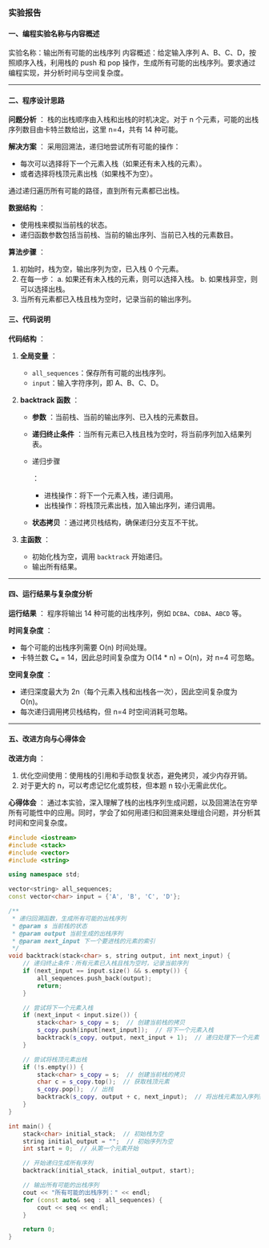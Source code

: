 ### 实验报告

#### 一、编程实验名称与内容概述

实验名称：输出所有可能的出栈序列
内容概述：给定输入序列 A、B、C、D，按照顺序入栈，利用栈的 push 和 pop 操作，生成所有可能的出栈序列。要求通过编程实现，并分析时间与空间复杂度。

------

#### 二、程序设计思路

**问题分析** ：
栈的出栈顺序由入栈和出栈的时机决定。对于 n 个元素，可能的出栈序列数目由卡特兰数给出，这里 n=4，共有 14 种可能。

**解决方案** ：
采用回溯法，递归地尝试所有可能的操作：

- 每次可以选择将下一个元素入栈（如果还有未入栈的元素）。
- 或者选择将栈顶元素出栈（如果栈不为空）。

通过递归遍历所有可能的路径，直到所有元素都已出栈。

**数据结构** ：

- 使用栈来模拟当前栈的状态。
- 递归函数参数包括当前栈、当前的输出序列、当前已入栈的元素数目。

**算法步骤** ：

1. 初始时，栈为空，输出序列为空，已入栈 0 个元素。
2. 在每一步：
   a. 如果还有未入栈的元素，则可以选择入栈。
   b. 如果栈非空，则可以选择出栈。
3. 当所有元素都已入栈且栈为空时，记录当前的输出序列。

#### 三、代码说明

**代码结构** ：

1. **全局变量** ：

   - `all_sequences`：保存所有可能的出栈序列。
   - `input`：输入字符序列，即 A、B、C、D。

   

2. **backtrack 函数** ：

   - **参数** ：当前栈、当前的输出序列、已入栈的元素数目。

   - **递归终止条件** ：当所有元素已入栈且栈为空时，将当前序列加入结果列表。

   - 递归步骤 

     ：

     - 进栈操作：将下一个元素入栈，递归调用。
     - 出栈操作：将栈顶元素出栈，加入输出序列，递归调用。

     

   - **状态拷贝** ：通过拷贝栈结构，确保递归分支互不干扰。

3. **主函数** ：

   - 初始化栈为空，调用 `backtrack` 开始递归。
   - 输出所有结果。

------

#### 四、运行结果与复杂度分析

**运行结果** ：
程序将输出 14 种可能的出栈序列，例如 `DCBA`、`CDBA`、`ABCD` 等。

**时间复杂度** ：

- 每个可能的出栈序列需要 O(n) 时间处理。
- 卡特兰数 C₄ = 14，因此总时间复杂度为 O(14 * n) = O(n)，对 n=4 可忽略。

**空间复杂度** ：

- 递归深度最大为 2n（每个元素入栈和出栈各一次），因此空间复杂度为 O(n)。
- 每次递归调用拷贝栈结构，但 n=4 时空间消耗可忽略。

------

#### 五、改进方向与心得体会

**改进方向** ：

1. 优化空间使用：使用栈的引用和手动恢复状态，避免拷贝，减少内存开销。
2. 对于更大的 n，可以考虑记忆化或剪枝，但本题 n 较小无需此优化。

**心得体会** ：
通过本实验，深入理解了栈的出栈序列生成问题，以及回溯法在穷举所有可能性中的应用。同时，学会了如何用递归和回溯来处理组合问题，并分析其时间和空间复杂度。

```cpp
#include <iostream>
#include <stack>
#include <vector>
#include <string>

using namespace std;

vector<string> all_sequences;
const vector<char> input = {'A', 'B', 'C', 'D'};

/**
 * 递归回溯函数，生成所有可能的出栈序列
 * @param s 当前栈的状态
 * @param output 当前生成的出栈序列
 * @param next_input 下一个要进栈的元素的索引
 */
void backtrack(stack<char> s, string output, int next_input) {
    // 递归终止条件：所有元素已入栈且栈为空时，记录当前序列
    if (next_input == input.size() && s.empty()) {
        all_sequences.push_back(output);
        return;
    }

    // 尝试将下一个元素入栈
    if (next_input < input.size()) {
        stack<char> s_copy = s;  // 创建当前栈的拷贝
        s_copy.push(input[next_input]);  // 将下一个元素入栈
        backtrack(s_copy, output, next_input + 1);  // 递归处理下一个元素
    }

    // 尝试将栈顶元素出栈
    if (!s.empty()) {
        stack<char> s_copy = s;  // 创建当前栈的拷贝
        char c = s_copy.top();  // 获取栈顶元素
        s_copy.pop();  // 出栈
        backtrack(s_copy, output + c, next_input);  // 将出栈元素加入序列并递归
    }
}

int main() {
    stack<char> initial_stack;  // 初始栈为空
    string initial_output = "";  // 初始序列为空
    int start = 0;  // 从第一个元素开始

    // 开始递归生成所有序列
    backtrack(initial_stack, initial_output, start);

    // 输出所有可能的出栈序列
    cout << "所有可能的出栈序列：" << endl;
    for (const auto& seq : all_sequences) {
        cout << seq << endl;
    }

    return 0;
}
```

